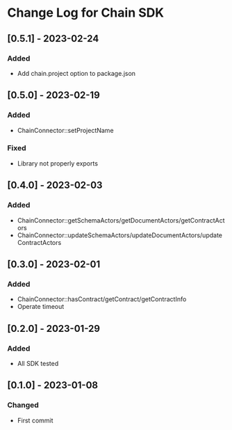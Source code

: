 # Change Log for Chain SDK

## [0.5.1] - 2023-02-24

### Added

- Add chain.project option to package.json

## [0.5.0] - 2023-02-19

### Added

- ChainConnector::setProjectName

### Fixed

- Library not properly exports

## [0.4.0] - 2023-02-03

### Added

- ChainConnector::getSchemaActors/getDocumentActors/getContractActors
- ChainConnector::updateSchemaActors/updateDocumentActors/updateContractActors

## [0.3.0] - 2023-02-01

### Added

- ChainConnector::hasContract/getContract/getContractInfo
- Operate timeout

## [0.2.0] - 2023-01-29

### Added

- All SDK tested

## [0.1.0] - 2023-01-08

### Changed

- First commit

